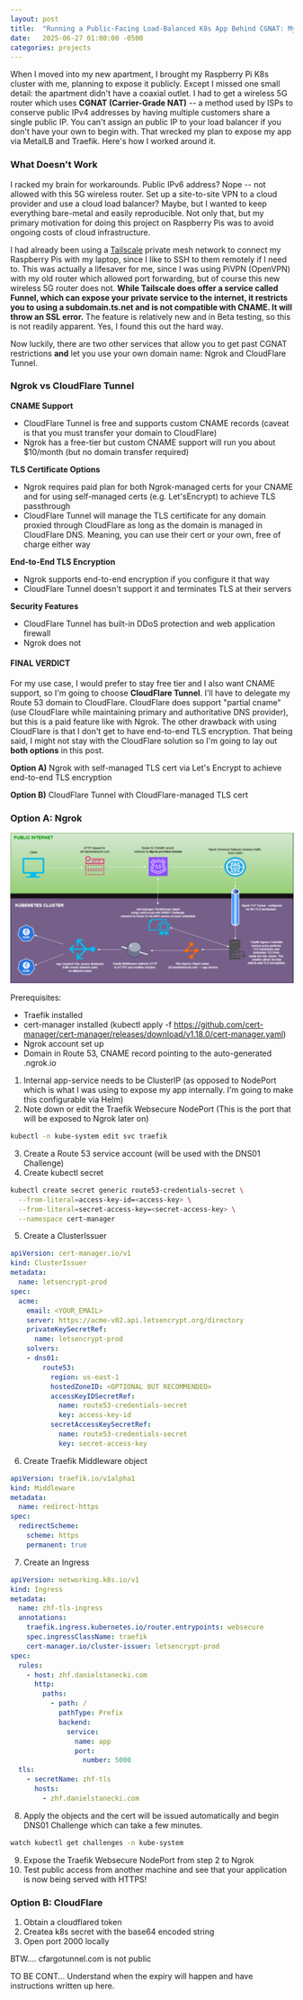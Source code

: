 ```yaml
---
layout: post
title:  "Running a Public-Facing Load-Balanced K8s App Behind CGNAT: My Approach"
date:   2025-06-27 01:00:00 -0500
categories: projects
---
```

When I moved into my new apartment, I brought my Raspberry Pi K8s cluster with me, planning to expose it publicly. Except I missed one small detail: the apartment didn't have a coaxial outlet. I had to get a wireless 5G router which uses **CGNAT (Carrier-Grade NAT)** -- a method used by ISPs to conserve public IPv4 addresses by having multiple customers share a single public IP. You can't assign an public IP to your load balancer if you don't have your own to begin with. That wrecked my plan to expose my app via MetalLB and Traefik. Here's how I worked around it.<!--break-->

### **What Doesn't Work**

I racked my brain for workarounds. Public IPv6 address? Nope -- not allowed with this 5G wireless router. Set up a site-to-site VPN to a cloud provider and use a cloud load balancer? Maybe, but I wanted to keep everything bare-metal and easily reproducible. Not only that, but my primary motivation for doing this project on Raspberry Pis was to avoid ongoing costs of cloud infrastructure.

I had already been using a [Tailscale](https://tailscale.com/) private mesh network to connect my Raspberry Pis with my laptop, since I like to SSH to them remotely if I need to. This was actually a lifesaver for me, since I was using PiVPN (OpenVPN) with my old router which allowed port forwarding, but of course this new wireless 5G router does not. **While Tailscale does offer a service called Funnel, which can expose your private service to the internet, it restricts you to using a subdomain.ts.net and is not compatible with CNAME. It will throw an SSL error.** The feature is relatively new and in Beta testing, so this is not readily apparent. Yes, I found this out the hard way.

Now luckily, there are two other services that allow you to get past CGNAT restrictions **and** let you use your own domain name: Ngrok and CloudFlare Tunnel.

### **Ngrok vs CloudFlare Tunnel**

**CNAME Support**
- CloudFlare Tunnel is free and supports custom CNAME records (caveat is that you must transfer your domain to CloudFlare)
- Ngrok has a free-tier but custom CNAME support will run you about $10/month (but no domain transfer required)

**TLS Certificate Options**
- Ngrok requires paid plan for both Ngrok-managed certs for your CNAME and for using self-managed certs (e.g. Let'sEncrypt) to achieve TLS passthrough
- CloudFlare Tunnel will manage the TLS certificate for any domain proxied through CloudFlare as long as the domain is managed in CloudFlare DNS. Meaning, you can use their cert or your own, free of charge either way

**End-to-End TLS Encryption**
- Ngrok supports end-to-end encryption if you configure it that way
- CloudFlare Tunnel doesn't support it and terminates TLS at their servers

**Security Features**
- CloudFlare Tunnel has built-in DDoS protection and web application firewall 
- Ngrok does not

#### **FINAL VERDICT**
For my use case, I would prefer to stay free tier and I also want CNAME support, so I'm going to choose **CloudFlare Tunnel**. I'll have to delegate my Route 53 domain to CloudFlare. CloudFlare does support "partial cname" (use CloudFlare while maintaining primary and authoritative DNS provider), but this is a paid feature like with Ngrok. The other drawback with using CloudFlare is that I don't get to have end-to-end TLS encryption. That being said, I might not stay with the CloudFlare solution so I'm going to lay out **both options** in this post. 

**Option A)** Ngrok with self-managed TLS cert via Let's Encrypt to achieve end-to-end TLS encryption

**Option B)** CloudFlare Tunnel with CloudFlare-managed TLS cert

### **Option A: Ngrok**

![/assets/k8s-ingress-letsencrypt.drawio.png](/assets/k8s-ingress-letsencrypt.drawio.png)
 
Prerequisites: 
- Traefik installed
- cert-manager installed (kubectl apply -f https://github.com/cert-manager/cert-manager/releases/download/v1.18.0/cert-manager.yaml)
- Ngrok account set up
- Domain in Route 53, CNAME record pointing to the auto-generated <random-subdomain>.ngrok.io

1. Internal app-service needs to be ClusterIP (as opposed to NodePort which is what I was using to expose my app internally. I'm going to make this configurable via Helm)
2. Note down or edit the Traefik Websecure NodePort (This is the port that will be exposed to Ngrok later on)

```bash
kubectl -n kube-system edit svc traefik
```
3. Create a Route 53 service account (will be used with the DNS01 Challenge)
4. Create kubectl secret 

```bash
kubectl create secret generic route53-credentials-secret \
  --from-literal=access-key-id=<access-key> \
  --from-literal=secret-access-key=<secret-access-key> \
  --namespace cert-manager
```
5. Create a ClusterIssuer

```yaml
apiVersion: cert-manager.io/v1
kind: ClusterIssuer
metadata:
  name: letsencrypt-prod
spec:
  acme:
    email: <YOUR_EMAIL>
    server: https://acme-v02.api.letsencrypt.org/directory
    privateKeySecretRef:
      name: letsencrypt-prod
    solvers:
    - dns01:
        route53:
          region: us-east-1
          hostedZoneID: <OPTIONAL BUT RECOMMENDED>
          accessKeyIDSecretRef:
            name: route53-credentials-secret
            key: access-key-id
          secretAccessKeySecretRef:
            name: route53-credentials-secret
            key: secret-access-key
```
6. Create Traefik Middleware object

```yaml
apiVersion: traefik.io/v1alpha1
kind: Middleware
metadata:
  name: redirect-https
spec:
  redirectScheme:
    scheme: https
    permanent: true
```
7. Create an Ingress

```yaml
apiVersion: networking.k8s.io/v1
kind: Ingress
metadata:
  name: zhf-tls-ingress
  annotations:
    traefik.ingress.kubernetes.io/router.entrypoints: websecure
    spec.ingressClassName: traefik
    cert-manager.io/cluster-issuer: letsencrypt-prod
spec:
  rules:
    - host: zhf.danielstanecki.com
      http:
        paths:
          - path: /
            pathType: Prefix
            backend:
              service:
                name: app
                port:
                  number: 5000
  tls:
    - secretName: zhf-tls
      hosts:
        - zhf.danielstanecki.com
```
8. Apply the objects and the cert will be issued automatically and begin DNS01 Challenge which can take a few minutes. 

```bash
watch kubectl get challenges -n kube-system
```
9. Expose the Traefik Websecure NodePort from step 2 to Ngrok
10. Test public access from another machine and see that your application is now being served with HTTPS!

### **Option B: CloudFlare**

1. Obtain a cloudflared token 
2. Createa k8s secret with the base64 encoded string
3. Open port 2000 locally

BTW.... cfargotunnel.com is not public

TO BE CONT...
Understand when the expiry will happen and have instructions written up here. 